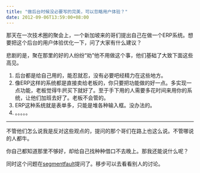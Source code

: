 ```yaml
---
title: "做后台时候没必要写的完美，可以忽略用户体验？"
date: 2012-09-06T13:59:00+08:00
---
```


那天在一次技术圈的聚会上，一个新加坡来的哥们提出自己在做一个ERP系统。想要把这个后台的用户体验优化一下，问了大家有什么建议？

悲剧的是，聚在那里的好的人纷纷“劝”他不用做这个事，他们基础了大致下面这些高见。

1. 后台都是给自己用的，能忍就忍，没有必要吧经精力在这些地方。
2. 像ERP这样的系统都是直接卖给老板的，你只要把功能做的好一点。多实现一点功能，老板觉得牛屄买下就好了。至于手下用的人需要多花时间来用你的系统，让他们加班去好了。老板不会管的。
3. ERP这种系统就是表单多，只能是堆各种输入框。没办法的。
4. 。。。。。


<!--more-->

---

不管他们怎么说我是反对这些观点的，提问的那个哥们在路上也这么说。不管哪说的人都牛。

你自己都知道那里不够好，却给自己找种种借口不去晚上。那我还能说什么呢？

同时这个问题在[segmentfault][segmentfault]提问了。移步可以去看看别人的讨论。


[segmentfault]: https://https://segmentfault.com/q/1010000000116642